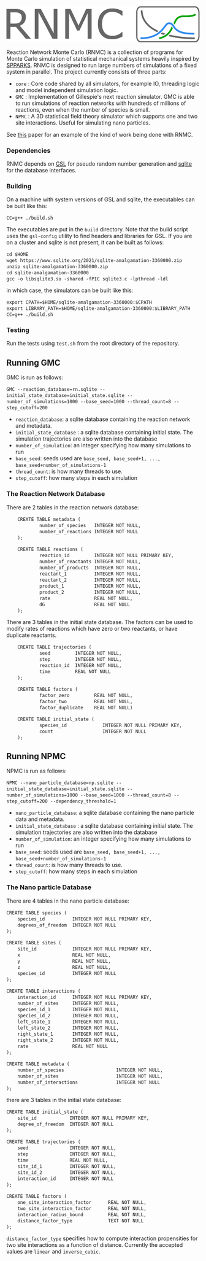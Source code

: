 <img src="./logo.png">

Reaction Network Monte Carlo (RNMC) is a collection of programs for Monte Carlo simulation of statistical mechanical systems heavily inspired by [SPPARKS](https://spparks.sandia.gov/). RNMC is designed to run large numbers of simulations of a fixed system in parallel. The project currently consists of three parts:
- `core` : Core code shared by all simulators, for example IO, threading logic and model independent simulation logic.
- `GMC` : Implementation of Gillespie's next reaction simulator. GMC is able to run simulations of reaction networks with hundreds of millions of reactions, even when the number of species is small.
- `NPMC` : A 3D statistical field theory simulator which supports one and two site interactions. Useful for simulating nano particles.

See [this](https://doi.org/10.26434/chemrxiv-2021-c2gp3) paper for an example of the kind of work being done with RNMC.

### Dependencies

RNMC depends on [GSL](https://www.gnu.org/software/gsl/) for pseudo random number generation and [sqlite](https://www.sqlite.org/index.html) for the database interfaces.

### Building

On a machine with system versions of GSL and sqlite, the executables can be built like this:
```
CC=g++ ./build.sh
```
The executables are put in the `build` directory. Note that the build script uses the `gsl-config` utility to find headers and libraries for GSL. If you are on a cluster and sqlite is not present, it can be built as follows:

```
cd $HOME
wget https://www.sqlite.org/2021/sqlite-amalgamation-3360000.zip
unzip sqlite-amalgamation-3360000.zip
cd sqlite-amalgamation-3360000
gcc -o libsqlite3.so -shared -fPIC sqlite3.c -lpthread -ldl
```

in which case, the simulators can be built like this:

```
export CPATH=$HOME/sqlite-amalgamation-3360000:$CPATH
export LIBRARY_PATH=$HOME/sqlite-amalgamation-3360000:$LIBRARY_PATH
CC=g++ ./build.sh
```

### Testing

Run the tests using `test.sh` from the root directory of the repository.

## Running GMC

GMC is run as follows:

```
GMC --reaction_database=rn.sqlite --initial_state_database=initial_state.sqlite --number_of_simulations=1000 --base_seed=1000 --thread_count=8 --step_cutoff=200
```

- `reaction_database`: a sqlite database containing the reaction network and metadata.
- `initial_state_database` : a sqlite database containing initial state. The simulation trajectories are also written into the database
- `number_of_simulation`: an integer specifying how many simulations to run
- `base_seed`: seeds used are `base_seed, base_seed+1, ..., base_seed+number_of_simulations-1`
- `thread_count`: is how many threads to use.
- `step_cutoff`: how many steps in each simulation

### The Reaction Network Database

There are 2 tables in the reaction network database:
```
    CREATE TABLE metadata (
            number_of_species   INTEGER NOT NULL,
            number_of_reactions INTEGER NOT NULL
    );
```

```
    CREATE TABLE reactions (
            reaction_id         INTEGER NOT NULL PRIMARY KEY,
            number_of_reactants INTEGER NOT NULL,
            number_of_products  INTEGER NOT NULL,
            reactant_1          INTEGER NOT NULL,
            reactant_2          INTEGER NOT NULL,
            product_1           INTEGER NOT NULL,
            product_2           INTEGER NOT NULL,
            rate                REAL NOT NULL,
            dG                  REAL NOT NULL
    );

```
There are 3 tables in the initial state database. The factors can be used to modify rates of reactions which have zero or two reactants, or have duplicate reactants.
```
    CREATE TABLE trajectories (
            seed         INTEGER NOT NULL,
            step         INTEGER NOT NULL,
            reaction_id  INTEGER NOT NULL,
            time         REAL NOT NULL
    );
```

```
    CREATE TABLE factors (
            factor_zero         REAL NOT NULL,
            factor_two          REAL NOT NULL,
            factor_duplicate    REAL NOT NULL)
```

```
    CREATE TABLE initial_state (
            species_id             INTEGER NOT NULL PRIMARY KEY,
            count                  INTEGER NOT NULL
    );

```

## Running NPMC
NPMC is run as follows:

```
NPMC --nano_particle_database=np.sqlite --initial_state_database=initial_state.sqlite --number_of_simulations=1000 --base_seed=1000 --thread_count=8 --step_cutoff=200 --dependency_threshold=1
```

- `nano_particle_database`: a sqlite database containing the nano particle data and metadata.
- `initial_state_database` : a sqlite database containing initial state. The simulation trajectories are also written into the database
- `number_of_simulation`: an integer specifying how many simulations to run
- `base_seed`: seeds used are `base_seed, base_seed+1, ..., base_seed+number_of_simulations-1`
- `thread_count`: is how many threads to use.
- `step_cutoff`: how many steps in each simulation

### The Nano particle Database
There are 4 tables in the nano particle database:
```
CREATE TABLE species (
    species_id          INTEGER NOT NULL PRIMARY KEY,
    degrees_of_freedom  INTEGER NOT NULL
);
```

```
CREATE TABLE sites (
    site_id             INTEGER NOT NULL PRIMARY KEY,
    x                   REAL NOT NULL,
    y                   REAL NOT NULL,
    z                   REAL NOT NULL,
    species_id          INTEGER NOT NULL
);
```

```
CREATE TABLE interactions (
    interaction_id      INTEGER NOT NULL PRIMARY KEY,
    number_of_sites     INTEGER NOT NULL,
    species_id_1        INTEGER NOT NULL,
    species_id_2        INTEGER NOT NULL,
    left_state_1        INTEGER NOT NULL,
    left_state_2        INTEGER NOT NULL,
    right_state_1       INTEGER NOT NULL,
    right_state_2       INTEGER NOT NULL,
    rate                REAL NOT NULL
);
```

```
CREATE TABLE metadata (
    number_of_species                   INTEGER NOT NULL,
    number_of_sites                     INTEGER NOT NULL,
    number_of_interactions              INTEGER NOT NULL
);
```

there are 3 tables in the initial state database:
```
CREATE TABLE initial_state (
    site_id            INTEGER NOT NULL PRIMARY KEY,
    degree_of_freedom  INTEGER NOT NULL
);
```

```
CREATE TABLE trajectories (
    seed               INTEGER NOT NULL,
    step               INTEGER NOT NULL,
    time               REAL NOT NULL,
    site_id_1          INTEGER NOT NULL,
    site_id_2          INTEGER NOT NULL,
    interaction_id     INTEGER NOT NULL
);
```


```
CREATE TABLE factors (
    one_site_interaction_factor      REAL NOT NULL,
    two_site_interaction_factor      REAL NOT NULL,
    interaction_radius_bound         REAL NOT NULL,
    distance_factor_type             TEXT NOT NULL
);
```

`distance_factor_type` specifies how to compute interaction propensities for two site interactions as a function of distance. Currently the accepted values are `linear` and `inverse_cubic`.
